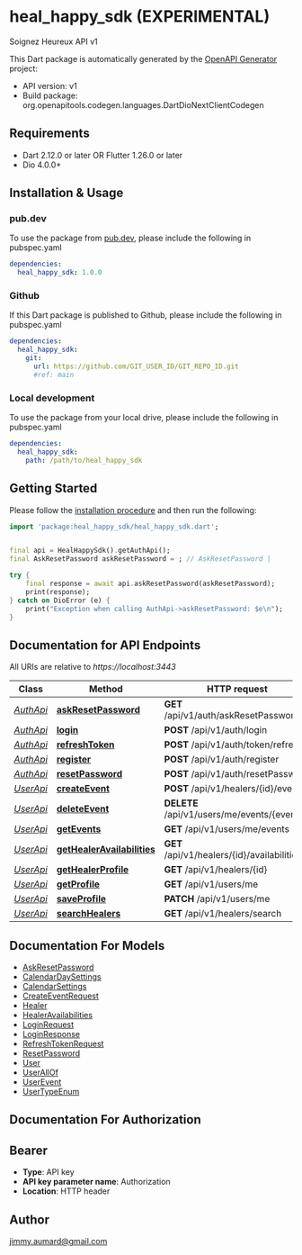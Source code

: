 # heal_happy_sdk (EXPERIMENTAL)
Soignez Heureux API v1

This Dart package is automatically generated by the [OpenAPI Generator](https://openapi-generator.tech) project:

- API version: v1
- Build package: org.openapitools.codegen.languages.DartDioNextClientCodegen

## Requirements

* Dart 2.12.0 or later OR Flutter 1.26.0 or later
* Dio 4.0.0+

## Installation & Usage

### pub.dev
To use the package from [pub.dev](https://pub.dev), please include the following in pubspec.yaml
```yaml
dependencies:
  heal_happy_sdk: 1.0.0
```

### Github
If this Dart package is published to Github, please include the following in pubspec.yaml
```yaml
dependencies:
  heal_happy_sdk:
    git:
      url: https://github.com/GIT_USER_ID/GIT_REPO_ID.git
      #ref: main
```

### Local development
To use the package from your local drive, please include the following in pubspec.yaml
```yaml
dependencies:
  heal_happy_sdk:
    path: /path/to/heal_happy_sdk
```

## Getting Started

Please follow the [installation procedure](#installation--usage) and then run the following:

```dart
import 'package:heal_happy_sdk/heal_happy_sdk.dart';


final api = HealHappySdk().getAuthApi();
final AskResetPassword askResetPassword = ; // AskResetPassword | 

try {
    final response = await api.askResetPassword(askResetPassword);
    print(response);
} catch on DioError (e) {
    print("Exception when calling AuthApi->askResetPassword: $e\n");
}

```

## Documentation for API Endpoints

All URIs are relative to *https://localhost:3443*

Class | Method | HTTP request | Description
------------ | ------------- | ------------- | -------------
[*AuthApi*](doc/AuthApi.md) | [**askResetPassword**](doc/AuthApi.md#askresetpassword) | **GET** /api/v1/auth/askResetPassword | 
[*AuthApi*](doc/AuthApi.md) | [**login**](doc/AuthApi.md#login) | **POST** /api/v1/auth/login | 
[*AuthApi*](doc/AuthApi.md) | [**refreshToken**](doc/AuthApi.md#refreshtoken) | **POST** /api/v1/auth/token/refresh | 
[*AuthApi*](doc/AuthApi.md) | [**register**](doc/AuthApi.md#register) | **POST** /api/v1/auth/register | 
[*AuthApi*](doc/AuthApi.md) | [**resetPassword**](doc/AuthApi.md#resetpassword) | **POST** /api/v1/auth/resetPassword | 
[*UserApi*](doc/UserApi.md) | [**createEvent**](doc/UserApi.md#createevent) | **POST** /api/v1/healers/{id}/events | 
[*UserApi*](doc/UserApi.md) | [**deleteEvent**](doc/UserApi.md#deleteevent) | **DELETE** /api/v1/users/me/events/{eventId} | 
[*UserApi*](doc/UserApi.md) | [**getEvents**](doc/UserApi.md#getevents) | **GET** /api/v1/users/me/events | 
[*UserApi*](doc/UserApi.md) | [**getHealerAvailabilities**](doc/UserApi.md#gethealeravailabilities) | **GET** /api/v1/healers/{id}/availabilities | 
[*UserApi*](doc/UserApi.md) | [**getHealerProfile**](doc/UserApi.md#gethealerprofile) | **GET** /api/v1/healers/{id} | 
[*UserApi*](doc/UserApi.md) | [**getProfile**](doc/UserApi.md#getprofile) | **GET** /api/v1/users/me | 
[*UserApi*](doc/UserApi.md) | [**saveProfile**](doc/UserApi.md#saveprofile) | **PATCH** /api/v1/users/me | 
[*UserApi*](doc/UserApi.md) | [**searchHealers**](doc/UserApi.md#searchhealers) | **GET** /api/v1/healers/search | 


## Documentation For Models

 - [AskResetPassword](doc/AskResetPassword.md)
 - [CalendarDaySettings](doc/CalendarDaySettings.md)
 - [CalendarSettings](doc/CalendarSettings.md)
 - [CreateEventRequest](doc/CreateEventRequest.md)
 - [Healer](doc/Healer.md)
 - [HealerAvailabilities](doc/HealerAvailabilities.md)
 - [LoginRequest](doc/LoginRequest.md)
 - [LoginResponse](doc/LoginResponse.md)
 - [RefreshTokenRequest](doc/RefreshTokenRequest.md)
 - [ResetPassword](doc/ResetPassword.md)
 - [User](doc/User.md)
 - [UserAllOf](doc/UserAllOf.md)
 - [UserEvent](doc/UserEvent.md)
 - [UserTypeEnum](doc/UserTypeEnum.md)


## Documentation For Authorization


## Bearer

- **Type**: API key
- **API key parameter name**: Authorization
- **Location**: HTTP header


## Author

jimmy.aumard@gmail.com



